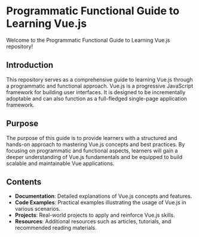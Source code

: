 
# Programmatic Functional Guide to Learning Vue.js

Welcome to the Programmatic Functional Guide to Learning Vue.js repository!

## Introduction

This repository serves as a comprehensive guide to learning Vue.js through a programmatic and functional approach. Vue.js is a progressive JavaScript framework for building user interfaces. It is designed to be incrementally adoptable and can also function as a full-fledged single-page application framework.

## Purpose

The purpose of this guide is to provide learners with a structured and hands-on approach to mastering Vue.js concepts and best practices. By focusing on programmatic and functional aspects, learners will gain a deeper understanding of Vue.js fundamentals and be equipped to build scalable and maintainable Vue applications.

## Contents

- **Documentation**: Detailed explanations of Vue.js concepts and features.
- **Code Examples**: Practical examples illustrating the usage of Vue.js in various scenarios.
- **Projects**: Real-world projects to apply and reinforce Vue.js skills.
- **Resources**: Additional resources such as articles, tutorials, and recommended reading materials.

